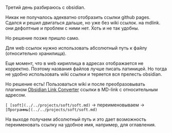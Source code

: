 Третий день разбираюсь с obsidian.

Никак не получалось адекватно отобразить ссылки github pages. 
Сдался и решил двигаться дальше, но уже без wiki ссылок. на mdlink. они дефолтные и проблем с ними нет. Хоть и не так удобны.

Но решение позже пришло само. 

Для web ссылок нужно использовать абсолютный путь к файлу (относительно хранилища).

Еще момент, что в web кириллица в адресах отображается не корректно. Поэтому названия файлов лучше писать латиницей. Но тогда не удобно использовать wiki ссылки и теряется вся прелесть obsidian.

Но решение есть! Пользоваться wiki и после преобразовывать плагином [Obsidian Link Converter](../../projects/Obsidian%20Link%20Converter.md) ссылки в MD-link с относительным  адресом. 

`[ [soft](../../projects/soft/soft.md)` -> переименовываем -> `[Программы](../../projects/soft/soft.md)`

На выходе получаем абсолютный путь и это дает возможность переименовать ссылку на удобное имя, например, для оглавления.


